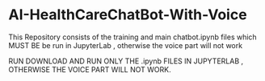 # AI-HealthCareChatBot-With-Voice
This Repository consists of the training and main chatbot.ipynb files which MUST BE be run in JupyterLab , otherwise the voice part will not work

RUN DOWNLOAD AND RUN ONLY THE .ipynb FILES IN JUPYTERLAB , OTHERWISE THE VOICE PART WILL NOT WORK.
